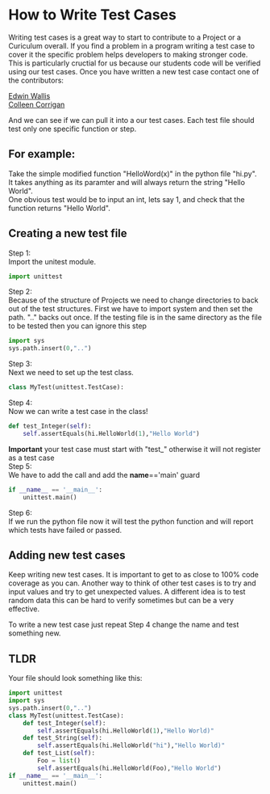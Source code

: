 # How to Write Test Cases
Writing test cases is a great way to start to contribute to a Project or a Curiculum overall. If you find a problem in a program writing a test case to cover it the specific problem helps developers to making stronger code. This is particularly cructial for us because our students code will be verified using our test cases. Once you have written a new test case contact one of the contributors:  

[Edwin Wallis](https://github.com/meowskers)  
[Colleen Corrigan](https://github.com/collcorr72)  

And we can see if we can pull it into a our test cases. Each test file should test only one specific function or step.  
## For example:
Take the simple modified function "HelloWord(x)" in the python file "hi.py".  
It takes anything as its paramter and will always return the string "Hello World".   
One obvious test would be to input an int, lets say 1, and check that the function returns "Hello World".

## Creating a new test file
Step 1:  
Import the unitest module.  
```python
import unittest  
```
  
Step 2:  
Because of the structure of Projects we need to change directories to back out of the test structures. First we have to import system and then set the path. ".." backs out once. If the testing file is in the same directory as the file to be tested then you can ignore this step  
```python
import sys  
sys.path.insert(0,"..") 
```
  
Step 3:  
Next we need to set up the test class. 
```python
class MyTest(unittest.TestCase):
```

Step 4:  
Now we can write a test case in the class!  
```python
def test_Integer(self):  
    self.assertEquals(hi.HelloWorld(1),"Hello World") 
```
**Important** your test case must start with "test_" otherwise it will not register as a test case   
Step 5:  
We have to add the call and add the __name__=='main' guard
```python
if __name__ == '__main__':
    unittest.main()
```
Step 6:  
If we run the python file now it will test the python function and will report which tests have failed or passed.   
## Adding new test cases   
Keep writing new test cases. It is important to get to as close to 100% code coverage as you can. Another way to think of other test cases is to try and input values and try to get unexpected values. A different idea is to test random data this can be hard to verify sometimes but can be a very effective.  
 
To write a new test case just repeat Step 4 change the name and test something new. 
   
## TLDR 
Your file should look something like this:
```python
import unittest  
import sys  
sys.path.insert(0,"..")  
class MyTest(unittest.TestCase):  
    def test_Integer(self):  
        self.assertEquals(hi.HelloWorld(1),"Hello World)"   
    def test_String(self):  
        self.assertEquals(hi.HelloWorld("hi"),"Hello World)"  
    def test_List(self):  
        Foo = list()  
        self.assertEquals(hi.HelloWorld(Foo),"Hello World")
if __name__ == '__main__':
    unittest.main()
```

